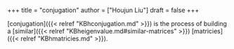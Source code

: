 +++
title = "conjugation"
author = ["Houjun Liu"]
draft = false
+++

[conjugation]({{< relref "KBhconjugation.md" >}}) is the process of building a [similar]({{< relref "KBheigenvalue.md#similar-matrices" >}}) [matricies]({{< relref "KBhmatricies.md" >}}).